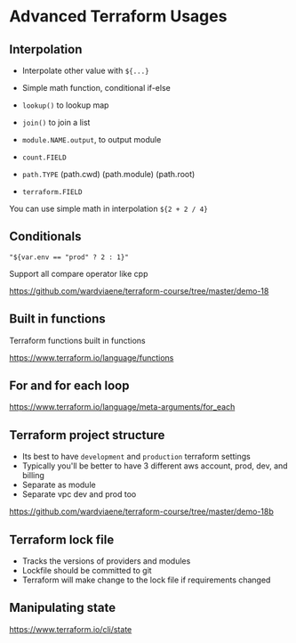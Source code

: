 # Advanced Terraform Usages

## Interpolation

- Interpolate other value with `${...}`
- Simple math function, conditional if-else

- `lookup()` to lookup map
- `join()` to join a list
- `module.NAME.output`, to output module
- `count.FIELD` 
- `path.TYPE` (path.cwd) (path.module) (path.root)
- `terraform.FIELD`

You can use simple math in interpolation `${2 + 2 / 4}`

## Conditionals

```
"${var.env == "prod" ? 2 : 1}"
```

Support all compare operator like cpp

https://github.com/wardviaene/terraform-course/tree/master/demo-18

## Built in functions

Terraform functions built in functions

https://www.terraform.io/language/functions

## For and for each loop

https://www.terraform.io/language/meta-arguments/for_each

## Terraform project structure

- Its best to have `development` and `production` terraform settings
- Typically you'll be better to have 3 different aws account, prod, dev, and billing
- Separate as module
- Separate vpc dev and prod too

https://github.com/wardviaene/terraform-course/tree/master/demo-18b

## Terraform lock file

- Tracks the versions of providers and modules
- Lockfile should be committed to git
- Terraform will make change to the lock file if requirements changed


## Manipulating state

https://www.terraform.io/cli/state

